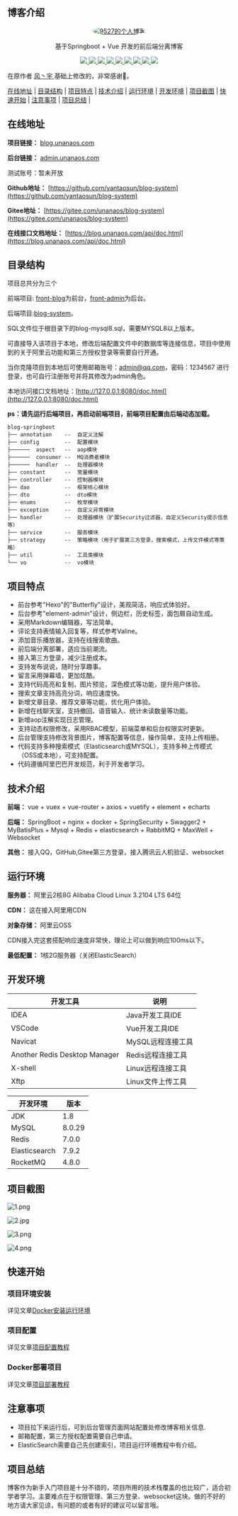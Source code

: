 ## 博客介绍

<p align=center>
  <a href="https://blog.unanaos.com">
    <img src="https://file.unanaos.com/avatar/avatar.png" alt="9527的个人博客" style="border-radius: 50%">
  </a>
</p>

<p align=center>
   基于Springboot + Vue 开发的前后端分离博客
</p>

<p align="center">
   <a target="_blank" href="https://github.com/yantaosun/blog-system">
      <img src="https://img.shields.io/hexpm/l/plug.svg"/>
      <img src="https://img.shields.io/badge/JDK-1.8+-green.svg"/>
      <img src="https://img.shields.io/badge/springboot-2.4.2.RELEASE-green"/>
      <img src="https://img.shields.io/badge/vue-2.5.17-green"/>
      <img src="https://img.shields.io/badge/mysql-8.0.20-green"/>
      <img src="https://img.shields.io/badge/mybatis--plus-3.4.0-green"/>
      <img src="https://img.shields.io/badge/redis-6.0.5-green"/>
      <img src="https://img.shields.io/badge/elasticsearch-7.9.2-green"/>
      <img src="https://img.shields.io/badge/rocketmq-2.1.1-green"/>
   </a>
</p>

在原作者 [风丶宇 ](https://github.com/X1192176811)基础上修改的，非常感谢🤠。

[在线地址](#在线地址) | [目录结构](#目录结构) | [项目特点](#项目特点) | [技术介绍](#技术介绍) | [运行环境](#运行环境) | [开发环境](#开发环境) | [项目截图](#项目截图) | [快速开始](#快速开始) | [注意事项](#注意事项) | [项目总结](#项目总结) | 

## 在线地址

**项目链接：** [blog.unanaos.com](https://blog.unanaos.com)

**后台链接：** [admin.unanaos.com](https://admin.unanaos.com)

测试账号：暂未开放

**Github地址：** [https://github.com/yantaosun/blog-system](https://github.com/yantaosun/blog-system)

**Gitee地址：** [https://gitee.com/unanaos/blog-system](https://gitee.com/unanaos/blog-system)

**在线接口文档地址：** [https://blog.unanaos.com/api/doc.html](https://blog.unanaos.com/api/doc.html)


## 目录结构

项目总共分为三个

前端项目: [front-blog](http://gitee.com/unanaos/front-blog)为前台，[front-admin](http://gitee.com/unanaos/front-admin)为后台。

后端项目:[blog-system](http://)。

SQL文件位于根目录下的blog-mysql8.sql，需要MYSQL8以上版本。

可直接导入该项目于本地，修改后端配置文件中的数据库等连接信息，项目中使用到的关于阿里云功能和第三方授权登录等需要自行开通。

当你克隆项目到本地后可使用邮箱账号：admin@qq.com，密码：1234567 进行登录，也可自行注册账号并将其修改为admin角色。

本地访问接口文档地址：[http://127.0.0.1:8080/doc.html](http://127.0.0.1:8080/doc.html)

**ps：请先运行后端项目，再启动前端项目，前端项目配置由后端动态加载。** 

```
blog-springboot
├── annotation    --  自定义注解
├── config        --  配置模块
├──────  aspect   --  aop模块
├──────  consumer --  MQ消费者模块 
├──────  handler  --  处理器模块
├── constant      --  常量模块
├── controller    --  控制器模块
├── dao           --  框架核心模块
├── dto           --  dto模块
├── enums         --  枚举模块
├── exception     --  自定义异常模块
├── handler       --  处理器模块（扩展Security过滤器，自定义Security提示信息等）
├── service       --  服务模块
├── strategy      --  策略模块（用于扩展第三方登录，搜索模式，上传文件模式等策略）
├── util          --  工具类模块
└── vo            --  vo模块
```

## 项目特点

- 前台参考"Hexo"的"Butterfly"设计，美观简洁，响应式体验好。
- 后台参考"element-admin"设计，侧边栏，历史标签，面包屑自动生成。
- 采用Markdown编辑器，写法简单。
- 评论支持表情输入回复等，样式参考Valine。
- 添加音乐播放器，支持在线搜索歌曲。
- 前后端分离部署，适应当前潮流。
- 接入第三方登录，减少注册成本。
- 支持发布说说，随时分享趣事。
- 留言采用弹幕墙，更加炫酷。
- 支持代码高亮和复制，图片预览，深色模式等功能，提升用户体验。
- 搜索文章支持高亮分词，响应速度快。
- 新增文章目录、推荐文章等功能，优化用户体验。
- 新增在线聊天室，支持撤回、语音输入、统计未读数量等功能。
- 新增aop注解实现日志管理。  
- 支持动态权限修改，采用RBAC模型，前端菜单和后台权限实时更新。
- 后台管理支持修改背景图片，博客配置等信息，操作简单，支持上传相册。
- 代码支持多种搜索模式（Elasticsearch或MYSQL），支持多种上传模式（OSS或本地），可支持配置。
- 代码遵循阿里巴巴开发规范，利于开发者学习。

## 技术介绍

**前端：** vue + vuex + vue-router + axios + vuetify + element + echarts

**后端：** SpringBoot + nginx + docker + SpringSecurity + Swagger2 + MyBatisPlus + Mysql + Redis + elasticsearch + RabbitMQ + MaxWell + Websocket

**其他：** 接入QQ，GitHub,Gitee第三方登录，接入腾讯云人机验证、websocket

## 运行环境

**服务器：** 阿里云2核8G Alibaba Cloud Linux 3.2104 LTS 64位

**CDN：** 这在接入阿里用CDN

**对象存储：** 阿里云OSS

CDN接入完这套搭配响应速度非常快，理论上可以做到响应100ms以下。

**最低配置：** 1核2G服务器（关闭ElasticSearch）

## 开发环境

|开发工具|说明|
|-|-|
|IDEA|Java开发工具IDE|
|VSCode|Vue开发工具IDE|
|Navicat|MySQL远程连接工具|
|Another Redis Desktop Manager|Redis远程连接工具|
|X-shell|Linux远程连接工具|
|Xftp|Linux文件上传工具|

|开发环境|版本|
|-|-|
|JDK|1.8|
|MySQL|8.0.29|
|Redis|7.0.0|
|Elasticsearch|7.9.2|
|RocketMQ|4.8.0|

## 项目截图

![1.png](https://file.unanaos.com/upload/articles/2022-06-26/bbb6699fe2208506662354b9a5823293.png)

![2.jpg](https://file.unanaos.com/upload/articles/2022-06-26/e830de44f7b6c662198aa35f1ad89478.png)

![3.png](https://file.unanaos.com/upload/articles/2022-06-26/d82e447fd57c6c7aac10db5ebfcd72bd.png)

![4.png](https://file.unanaos.com/upload/articles/2022-06-26/2cbd0fb6feaa3c2d580f3c2f4bf3cc81.png)

## 快速开始

### 项目环境安装

详见文章[Docker安装运行环境](https://blog.unanaos.com/articles/101)

### 项目配置

详见文章[项目配置教程](https://blog.unanaos.com/articles/70)

### Docker部署项目

详见文章[项目部署教程](https://blog.unanaos.com/articles/102)

## 注意事项

- 项目拉下来运行后，可到后台管理页面网站配置处修改博客相关信息.
- 邮箱配置，第三方授权配置需要自己申请。
- ElasticSearch需要自己先创建索引，项目运行环境教程中有介绍。

## 项目总结

博客作为新手入门项目是十分不错的，项目所用的技术栈覆盖的也比较广，适合初学者学习。主要难点在于权限管理、第三方登录、websocket这块。做的不好的地方请大家见谅，有问题的或者有好的建议可以留言哦。







